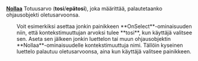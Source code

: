 [**Nollaa**](properties-data.md) Totuusarvo (**tosi**/**epätosi**), joka määrittää, palautetaanko ohjausobjekti oletusarvoonsa.

<p style="margin-left: 2.0em">Voit esimerkiksi asettaa jonkin painikkeen **OnSelect**-ominaisuuden niin, että kontekstimuuttujan arvoksi tulee **tosi**, kun käyttäjä valitsee sen. Aseta sen jälkeen jonkin luettelon tai muun ohjausobjektin **Nollaa**-ominaisuudelle kontekstimuuttuja nimi. Tällöin kyseinen luettelo palautuu oletusarvoonsa, aina kun käyttäjä valitsee painikkeen.

